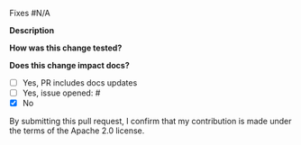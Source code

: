 <!-- Please follow the guidelines at https://www.conventionalcommits.org/en/v1.0.0/ and use one of the following in your title:
feat:            <-- New features that require a MINOR version update
fix:             <-- Bug fixes that require at PATCH version update
chore:           <-- Smaller changes that impact behavior but aren't large enough to be features
perf:            <-- Code changes that improve performance but do not impact behavior
docs:            <-- Documentation changes that do not impact code
test:            <-- Test changes that do not impact behavior
ci:              <-- Changes that affect test or rollout automation
!${type}:        <-- Include ! if your change includes a backwards incompatible change.
-->

Fixes #N/A <!-- issue number -->

**Description**

**How was this change tested?**

**Does this change impact docs?**
- [ ] Yes, PR includes docs updates
- [ ] Yes, issue opened: # <!-- issue number -->
- [x] No

By submitting this pull request, I confirm that my contribution is made under the terms of the Apache 2.0 license.
